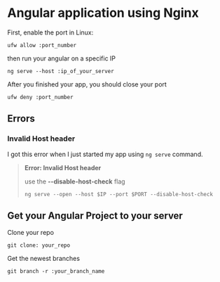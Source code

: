 # Angular application using Nginx

First, enable the port in Linux:

```
ufw allow :port_number
```

then run your angular on a specific IP

```
ng serve --host :ip_of_your_server
```

After you finished your app, you should close your port

```
ufw deny :port_number
```

## Errors

### Invalid Host header

I got this error when I just started my app using `ng serve` command.

> **Error: Invalid Host header**
>
> use the **--disable-host-check** flag
>
> ```
> ng serve --open --host $IP --port $PORT --disable-host-check
> ```



## Get your Angular Project to your server

Clone your repo

```
git clone: your_repo
```

Get the newest branches

```
git branch -r :your_branch_name
```

